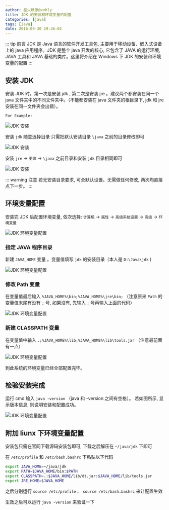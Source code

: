 ```yaml
---
author: 星火燎原@vxhly
title: JDK 的安装和环境变量的配置
categories: [java]
tags: [Java] 
date: 2016-09-30 19:36:02
---
```


::: tip 前言
JDK 是 Java 语言的软件开发工具包, 主要用于移动设备、嵌入式设备上的 java 应用程序。JDK 是整个 java 开发的核心, 它包含了 JAVA 的运行环境, JAVA 工具和 JAVA 基础的类库。这里将介绍在 Windows 下 JDK 的安装和环境变量的配置
:::
<!-- more -->

## 安装 JDK

安装 JDK 时。第一次是安装 jdk , 第二次是安装 jre 。建议两个都安装在同一个 java 文件夹中的不同文件夹中。（不能都安装在 java 文件夹的根目录下, jdk 和 jre 安装在同一文件夹会出错）。

`For Example:` <br>

![JDK 安装](http://oss-blog.test.upcdn.net/jdk-1.png)

安装 `jdk` 随意选择目录 只需把默认安装目录 `\java` 之前的目录修改即可<br>

![JDK 安装](http://oss-blog.test.upcdn.net/jdk-2.png)

安装 `jre` → `更改` → `\java` 之前目录和安装 `jdk` 目录相同即可<br>

![JDK 安装](http://oss-blog.test.upcdn.net/jdk-3.png)

::: warning 注意
若无安装目录要求, 可全默认设置。无需做任何修改, 两次均直接点下一步。
:::

## 环境变量配置

安装完 JDK 后配置环境变量, 依次选择:  `计算机` → `属性` → `高级系统设置` → `高级` → `环境变量` <br>

![JDK 环境变量配置](http://oss-blog.test.upcdn.net/jdk-4.png)

### 指定 JAVA 程序目录

新建 `JAVA_HOME` 变量 。变量值填写 `jdk` 的安装目录（本人是 `D:\Java\jdk` )<br>

![JDK 环境变量配置](http://oss-blog.test.upcdn.net/jdk-5.png)

### 修改 Path 变量

在变量值最后输入 `%JAVA_HOME%\bin;%JAVA_HOME%\jre\bin;` （注意原来 `Path` 的变量值末尾有没有 `;` 号, 如果没有, 先输入 `;` 号再输入上面的代码）<br>

![JDK 环境变量配置](http://oss-blog.test.upcdn.net/jdk-6.png)

### 新建 CLASSPATH 变量

在变量值中输入 `.;%JAVA_HOME%\lib;%JAVA_HOME%\lib\tools.jar` （注意最前面有一点）<br>

![JDK 环境变量配置](http://oss-blog.test.upcdn.net/jdk-7.png)

到此系统的环境变量已经全部配置完毕。

## 检验安装完成

运行 cmd 输入 `java -version` （java 和 -version 之间有空格）。 若如图所示, 显示版本信息, 则说明安装和配置成功。<br>

![JDK 环境变量配置](http://oss-blog.test.upcdn.net/jdk-8.png)

## 附加 liunx 下环境变量配置

安装包只需在官网下载源码安装包即可, 下载之后解压在 `~/java/jdk` 下即可

在 `/etc/profile` 和 `/etc/bash.bashrc` 下粘贴以下代码

``` bash
export JAVA_HOME=~/java/jdk
export PATH=$JAVA_HOME/bin:$PATH
export CLASSPATH=.:$JAVA_HOME/lib/dt.jar:$JAVA_HOME/lib/tools.jar
export JRE_HOME=$JAVA_HOME
```

之后分别运行 `source /etc/profile` 、 `source /etc/bash.bashrc` 来让配置生效

生效之后可以运行 `java -version` 来验证一下

